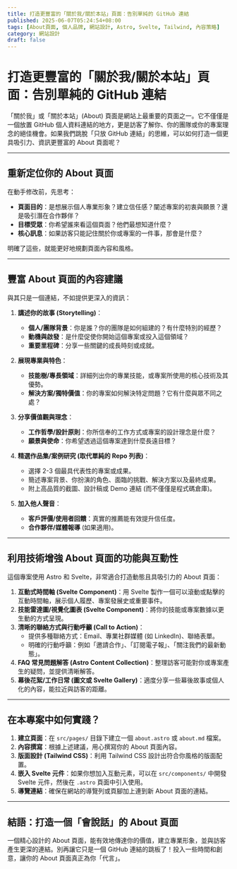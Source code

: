 ```yaml
---
title: 打造更豐富的「關於我/關於本站」頁面：告別單純的 GitHub 連結
published: 2025-06-07T05:24:54+08:00
tags: [About頁面, 個人品牌, 網站設計, Astro, Svelte, Tailwind, 內容策略]
category: 網站設計
draft: false
---
```


# 打造更豐富的「關於我/關於本站」頁面：告別單純的 GitHub 連結

「關於我」或「關於本站」(About) 頁面是網站上最重要的頁面之一。它不僅僅是一個放置 GitHub 個人資料連結的地方，更是訪客了解你、你的團隊或你的專案理念的絕佳機會。如果我們跳脫「只放 GitHub 連結」的思維，可以如何打造一個更具吸引力、資訊更豐富的 About 頁面呢？

---

## 重新定位你的 About 頁面

在動手修改前，先思考：

- **頁面目的**：是想展示個人專業形象？建立信任感？闡述專案的初衷與願景？還是吸引潛在合作夥伴？
- **目標受眾**：你希望誰來看這個頁面？他們最想知道什麼？
- **核心訊息**：如果訪客只能記住關於你或專案的一件事，那會是什麼？

明確了這些，就能更好地規劃頁面內容和風格。

---

## 豐富 About 頁面的內容建議

與其只是一個連結，不如提供更深入的資訊：

1.  **講述你的故事 (Storytelling)**：
    *   **個人/團隊背景**：你是誰？你的團隊是如何組建的？有什麼特別的經歷？
    *   **動機與啟發**：是什麼促使你開始這個專案或投入這個領域？
    *   **重要里程碑**：分享一些關鍵的成長時刻或成就。

2.  **展現專業與特色**：
    *   **技能樹/專長領域**：詳細列出你的專業技能，或專案所使用的核心技術及其優勢。
    *   **解決方案/獨特價值**：你的專案如何解決特定問題？它有什麼與眾不同之處？

3.  **分享價值觀與理念**：
    *   **工作哲學/設計原則**：你所信奉的工作方式或專案的設計理念是什麼？
    *   **願景與使命**：你希望透過這個專案達到什麼長遠目標？

4.  **精選作品集/案例研究 (取代單純的 Repo 列表)**：
    *   選擇 2-3 個最具代表性的專案或成果。
    *   簡述專案背景、你扮演的角色、面臨的挑戰、解決方案以及最終成果。
    *   附上高品質的截圖、設計稿或 Demo 連結 (而不僅僅是程式碼倉庫)。

5.  **加入他人聲音**：
    *   **客戶評價/使用者回饋**：真實的推薦能有效提升信任度。
    *   **合作夥伴/媒體報導** (如果適用)。

---

## 利用技術增強 About 頁面的功能與互動性

這個專案使用 Astro 和 Svelte，非常適合打造動態且具吸引力的 About 頁面：

1.  **互動式時間軸 (Svelte Component)**：用 Svelte 製作一個可以滾動或點擊的互動時間軸，展示個人履歷、專案發展史或重要事件。
2.  **技能雷達圖/視覺化圖表 (Svelte Component)**：將你的技能或專案數據以更生動的方式呈現。
3.  **清晰的聯絡方式與行動呼籲 (Call to Action)**：
    *   提供多種聯絡方式：Email、專業社群媒體 (如 LinkedIn)、聯絡表單。
    *   明確的行動呼籲：例如「邀請合作」、「訂閱電子報」、「關注我們的最新動態」。
4.  **FAQ 常見問題解答 (Astro Content Collection)**：整理訪客可能對你或專案產生的疑問，並提供清晰解答。
5.  **幕後花絮/工作日常 (圖文或 Svelte Gallery)**：適度分享一些幕後故事或個人化的內容，能拉近與訪客的距離。

---

## 在本專案中如何實踐？

1.  **建立頁面**：在 `src/pages/` 目錄下建立一個 `about.astro` 或 `about.md` 檔案。
2.  **內容撰寫**：根據上述建議，用心撰寫你的 About 頁面內容。
3.  **版面設計 (Tailwind CSS)**：利用 Tailwind CSS 設計出符合你風格的版面配置。
4.  **嵌入 Svelte 元件**：如果你想加入互動元素，可以在 `src/components/` 中開發 Svelte 元件，然後在 `.astro` 頁面中引入使用。
5.  **導覽連結**：確保在網站的導覽列或頁腳加上連到新 About 頁面的連結。

---

## 結語：打造一個「會說話」的 About 頁面

一個精心設計的 About 頁面，能有效地傳達你的價值，建立專業形象，並與訪客產生更深的連結。別再讓它只是一個 GitHub 連結的跳板了！投入一些時間和創意，讓你的 About 頁面真正為你「代言」。
